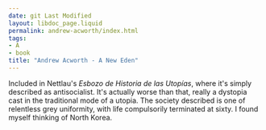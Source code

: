 ```yaml
---
date: git Last Modified
layout: libdoc_page.liquid
permalink: andrew-acworth/index.html
tags:
- A
- book
title: "Andrew Acworth - A New Eden"
---
```


Included in Nettlau's _Esbozo de Historia de las Utopías_, where it's simply described as antisocialist. It's actually worse than that, really a dystopia cast in the traditional mode of a utopia. The society described is one of relentless grey uniformity, with life compulsorily terminated at sixty. I found myself thinking of North Korea.